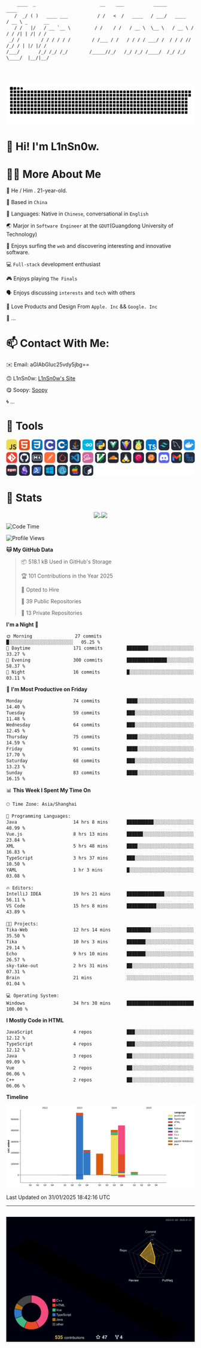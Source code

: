 ```

    ____  _                        __    ___           _____           ____           
   /  _/ ( )   ____ ___           / /   <  /   ____   / ___/   ____   / __ \ _      __
   / /   |/   / __ `__ \         / /    / /   / __ \  \__ \   / __ \ / / / /| | /| / /
 _/ /        / / / / / /        / /___ / /   / / / / ___/ /  / / / // /_/ / | |/ |/ / 
/___/       /_/ /_/ /_/        /_____//_/   /_/ /_/ /____/  /_/ /_/ \____/  |__/|__/  
                                                                                      
                                          

```
##
![](https://raw.githubusercontent.com/lin-snow/lin-snow/output/github-contribution-grid-snake-dark.svg)

# 👋 Hi! I'm L1nSn0w.

# 👨‍💻 More About Me

🤠 He / Him . 21-year-old.

🎈 Based in `China`
  
🤔 Languages: Native in `Chinese`, conversational in `English`

🌏 Marjor in `Software Engineer` at the `GDUT`(Guangdong University of Technology)

🛟 Enjoys surfing the `web` and discovering interesting and innovative software.

💻 `Full-stack` development enthusiast

🎮 Enjoys playing `The Finals`

🗣️ Enjoys discussing `interests` and `tech` with others

👾 Love Products and Design From `Apple. Inc` && `Google. Inc`  

🤪 ...

# 📫 Contact With Me:

✉️ Email: aGlAbGluc25vdy5jbg==

🙃 L1nSn0w: [L1nSn0w's Site](https://linsnow.cn)

😋 Soopy: [Soopy](https://soopy.cn)

🌀 ...

# 🔮 Tools
![My Tools](./icons/tools.svg)

<!-- ![My Skills](https://skillicons.dev/icons?i=js,html,css,c,cpp,java,go,py,vue,vite,pinia,ts,tailwind,mysql,docker,git,github,md,postman,pytorch,vscode,sass,vim,cloudflare,linux,debian,ubuntu,discord,gmail,githubactions,npm,obsidian,powershell,windows,yarn,apple,bash) -->

<!-- 
<img src="./icons/github-mark.svg" width="50"  alt="Github"> <img src="./icons/vscode.svg" width="50" alt="VScode"> <img src="./icons/obsidian-logo-gradient.svg" width="50" alt="Obsidian"> <img src="./icons/Windows_logo_-_2021.svg.png" width="50" alt="Windows 11"> <img src="./icons/postman-icon.png" width="50" alt="POSTMAN"> <img src="./icons/Git-Icon-1788C.png" width="50" alt="Git"> ... -->

# 🍟 Stats

<div style="text-align: center;">
    <a href="https://github.com/lin-snow">
        <img align="center" src="https://githubstat.linsnow.cn/api/top-langs/?username=lin-snow&layout=compact" />
    </a>
    <a href="https://github.com/lin-snow">
        <img align="center" src="https://githubstat.linsnow.cn/api?username=lin-snow&count_private=true&show_icons=true&theme=ambient_gradient" />
    </a>
</div>

<!--START_SECTION:waka-->
![Code Time](http://img.shields.io/badge/Code%20Time-413%20hrs%2019%20mins-blue)

![Profile Views](http://img.shields.io/badge/Profile%20Views-16-blue)

**🐱 My GitHub Data** 

> 📦 518.1 kB Used in GitHub's Storage 
 > 
> 🏆 101 Contributions in the Year 2025
 > 
> 💼 Opted to Hire
 > 
> 📜 39 Public Repositories 
 > 
> 🔑 13 Private Repositories 
 > 
**I'm a Night 🦉** 

```text
🌞 Morning                27 commits          █░░░░░░░░░░░░░░░░░░░░░░░░   05.25 % 
🌆 Daytime                171 commits         ████████░░░░░░░░░░░░░░░░░   33.27 % 
🌃 Evening                300 commits         ███████████████░░░░░░░░░░   58.37 % 
🌙 Night                  16 commits          █░░░░░░░░░░░░░░░░░░░░░░░░   03.11 % 
```
📅 **I'm Most Productive on Friday** 

```text
Monday                   74 commits          ████░░░░░░░░░░░░░░░░░░░░░   14.40 % 
Tuesday                  59 commits          ███░░░░░░░░░░░░░░░░░░░░░░   11.48 % 
Wednesday                64 commits          ███░░░░░░░░░░░░░░░░░░░░░░   12.45 % 
Thursday                 75 commits          ████░░░░░░░░░░░░░░░░░░░░░   14.59 % 
Friday                   91 commits          ████░░░░░░░░░░░░░░░░░░░░░   17.70 % 
Saturday                 68 commits          ███░░░░░░░░░░░░░░░░░░░░░░   13.23 % 
Sunday                   83 commits          ████░░░░░░░░░░░░░░░░░░░░░   16.15 % 
```


📊 **This Week I Spent My Time On** 

```text
🕑︎ Time Zone: Asia/Shanghai

💬 Programming Languages: 
Java                     14 hrs 8 mins       ██████████░░░░░░░░░░░░░░░   40.99 % 
Vue.js                   8 hrs 13 mins       ██████░░░░░░░░░░░░░░░░░░░   23.84 % 
XML                      5 hrs 48 mins       ████░░░░░░░░░░░░░░░░░░░░░   16.83 % 
TypeScript               3 hrs 37 mins       ███░░░░░░░░░░░░░░░░░░░░░░   10.50 % 
YAML                     1 hr 3 mins         █░░░░░░░░░░░░░░░░░░░░░░░░   03.08 % 

🔥 Editors: 
IntelliJ IDEA            19 hrs 21 mins      ██████████████░░░░░░░░░░░   56.11 % 
VS Code                  15 hrs 8 mins       ███████████░░░░░░░░░░░░░░   43.89 % 

🐱‍💻 Projects: 
Tika-Web                 12 hrs 14 mins      █████████░░░░░░░░░░░░░░░░   35.50 % 
Tika                     10 hrs 3 mins       ███████░░░░░░░░░░░░░░░░░░   29.14 % 
Echo                     9 hrs 10 mins       ███████░░░░░░░░░░░░░░░░░░   26.57 % 
sky-take-out             2 hrs 31 mins       ██░░░░░░░░░░░░░░░░░░░░░░░   07.31 % 
Brain                    21 mins             ░░░░░░░░░░░░░░░░░░░░░░░░░   01.04 % 

💻 Operating System: 
Windows                  34 hrs 30 mins      █████████████████████████   100.00 % 
```

**I Mostly Code in HTML** 

```text
JavaScript               4 repos             ███░░░░░░░░░░░░░░░░░░░░░░   12.12 % 
TypeScript               4 repos             ███░░░░░░░░░░░░░░░░░░░░░░   12.12 % 
Java                     3 repos             ██░░░░░░░░░░░░░░░░░░░░░░░   09.09 % 
Vue                      2 repos             ██░░░░░░░░░░░░░░░░░░░░░░░   06.06 % 
C++                      2 repos             ██░░░░░░░░░░░░░░░░░░░░░░░   06.06 % 
```



**Timeline**

![Lines of Code chart](https://raw.githubusercontent.com/lin-snow/lin-snow/main/assets/bar_graph.png)


 Last Updated on 31/01/2025 18:42:16 UTC
<!--END_SECTION:waka-->



---
##
![](./profile-3d-contrib/profile-night-rainbow.svg)
